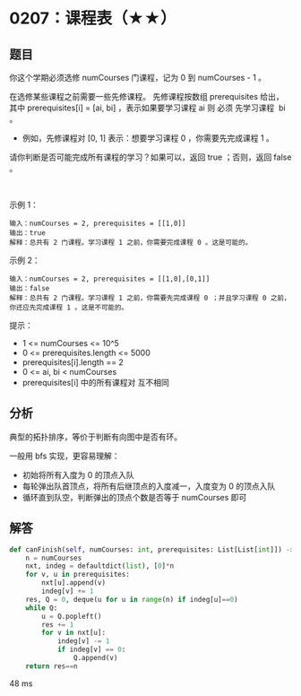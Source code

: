 # 0207：课程表（★★）


## 题目

你这个学期必须选修 numCourses 门课程，记为 0 到 numCourses - 1 。

在选修某些课程之前需要一些先修课程。 先修课程按数组 prerequisites 给出，
其中 prerequisites[i] = [ai, bi] ，表示如果要学习课程 ai 则 必须 先学习课程  bi 。
- 例如，先修课程对 [0, 1] 表示：想要学习课程 0 ，你需要先完成课程 1 。

请你判断是否可能完成所有课程的学习？如果可以，返回 true ；否则，返回 false 。

 

示例 1：
    
    输入：numCourses = 2, prerequisites = [[1,0]]
    输出：true
    解释：总共有 2 门课程。学习课程 1 之前，你需要完成课程 0 。这是可能的。
示例 2：

    输入：numCourses = 2, prerequisites = [[1,0],[0,1]]
    输出：false
    解释：总共有 2 门课程。学习课程 1 之前，你需要先完成​课程 0 ；并且学习课程 0 之前，你还应先完成课程 1 。这是不可能的。


提示：
- 1 <= numCourses <= 10^5
- 0 <= prerequisites.length <= 5000
- prerequisites[i].length == 2
- 0 <= ai, bi < numCourses
- prerequisites[i] 中的所有课程对 互不相同


## 分析

典型的拓扑排序，等价于判断有向图中是否有环。

一般用 bfs 实现，更容易理解：
- 初始将所有入度为 0 的顶点入队
- 每轮弹出队首顶点，将所有后继顶点的入度减一，入度变为 0 的顶点入队
- 循环直到队空，判断弹出的顶点个数是否等于 numCourses 即可

## 解答

```python
def canFinish(self, numCourses: int, prerequisites: List[List[int]]) -> bool:
    n = numCourses
    nxt, indeg = defaultdict(list), [0]*n
    for v, u in prerequisites:
        nxt[u].append(v)
        indeg[v] += 1
    res, Q = 0, deque(u for u in range(n) if indeg[u]==0)
    while Q:
        u = Q.popleft()
        res += 1
        for v in nxt[u]:
            indeg[v] -= 1
            if indeg[v] == 0:
                Q.append(v)
    return res==n
```
48 ms


